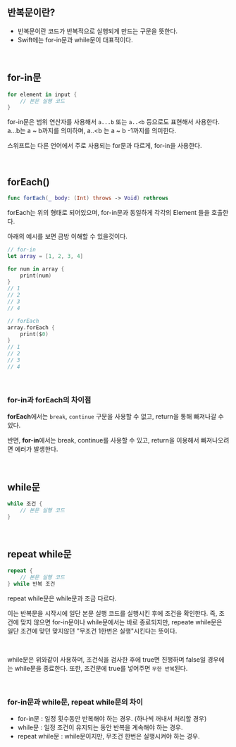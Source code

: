 ## 반복문이란?
- 반복문이란 코드가 반복적으로 실행되게 만드는 구문을 뜻한다.
- Swift에는 for-in문과 while문이 대표적이다.

<br>

## for-in문

```swift
for element in input {
    // 본문 실행 코드
}
```
for-in문은 범위 연산자를 사용해서 `a...b` 또는 `a..<b` 등으로도 표현해서 사용한다. a...b는 a ~ b까지를 의미하며, a..<b 는 a ~ b -1까지를 의미한다.

스위프트는 다른 언어에서 주로 사용되는 for문과 다르게, for-in을 사용한다.

<br>

## forEach()

```swift
func forEach(_ body: (Int) throws -> Void) rethrows
```
forEach는 위의 형태로 되어있으며, for-in문과 동일하게 각각의 Element 들을 호출한다.

아래의 예시를 보면 금방 이해할 수 있을것이다.
```swift
// for-in
let array = [1, 2, 3, 4]

for num in array {
    print(num)
}
// 1
// 2
// 3
// 4

// forEach
array.forEach {
    print($0)
}
// 1
// 2
// 3
// 4
```

<br>

### for-in과 forEach의 차이점

**forEach**에서는 `break`, `continue` 구문을 사용할 수 없고, return을 통해 빠져나갈 수 있다. 

반면, **for-in**에서는 break, continue를 사용할 수 있고, return을 이용해서 빠져나오려면 에러가 발생한다.

<br>

## while문

```swift
while 조건 {
    // 본문 실행 코드
}
```

<br>

## repeat while문

```swift
repeat {
    // 본문 실행 코드
} while 반복 조건
```

repeat while문은 while문과 조금 다르다.

이는 반복문을 시작시에 일단 본문 실행 코드를 실행시킨 후에 조건을 확인한다. 즉, 조건에 맞지 않으면 for-in문이나 while문에서는 바로 종료되지만, repeate while문은 일단 조건에 맞던 맞지않던 "무조건 1한번은 실행"시킨다는 뜻이다.

<br>

while문은 위와같이 사용하며, 조건식을 검사한 후에 true면 진행하며 false일 경우에는 while문을 종료한다. 또한, 조건문에 true를 넣어주면 `무한 반복`된다.

<br>

### for-in문과 while문, repeat while문의 차이
- for-in문 : 일정 횟수동안 반복해야 하는 경우. (하나씩 꺼내서 처리할 경우)
- while문 : 일정 조건이 유지되는 동안 반복을 계속해야 하는 경우.
- repeat while문 : while문이지만, 무조건 한번은 실행시켜야 하는 경우.